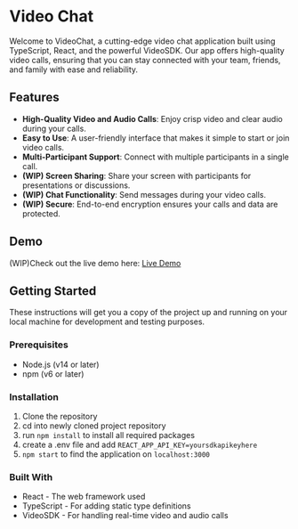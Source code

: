 # Video Chat

Welcome to VideoChat, a cutting-edge video chat application built using TypeScript, React, and the powerful VideoSDK. Our app offers high-quality video calls, ensuring that you can stay connected with your team, friends, and family with ease and reliability.

## Features

- **High-Quality Video and Audio Calls**: Enjoy crisp video and clear audio during your calls.
- **Easy to Use**: A user-friendly interface that makes it simple to start or join video calls.
- **Multi-Participant Support**: Connect with multiple participants in a single call.
- **(WIP) Screen Sharing**: Share your screen with participants for presentations or discussions.
- **(WIP) Chat Functionality**: Send messages during your video calls.
- **(WIP) Secure**: End-to-end encryption ensures your calls and data are protected.

## Demo

(WIP)Check out the live demo here: [Live Demo](#)

## Getting Started

These instructions will get you a copy of the project up and running on your local machine for development and testing purposes.

### Prerequisites

- Node.js (v14 or later)
- npm (v6 or later)

### Installation

1. Clone the repository
1. cd into newly cloned project repository
1. run ```npm install``` to install all required packages
1. create a .env file and add ```REACT_APP_API_KEY=yoursdkapikeyhere```
1. ```npm start``` to find the application on ```localhost:3000```

### Built With
- React - The web framework used
- TypeScript - For adding static type definitions
- VideoSDK - For handling real-time video and audio calls
